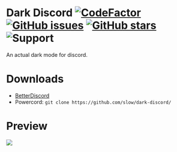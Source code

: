 # Dark Discord [![CodeFactor](https://www.codefactor.io/repository/github/slow/dark-discord/badge)](https://www.codefactor.io/repository/github/slow/dark-discord) [![GitHub issues](https://img.shields.io/github/issues/slow/dark-discord?style=flat)](https://github.com/slow/dark-discord/issues) [![GitHub stars](https://img.shields.io/github/stars/slow/dark-discord?style=flat)](https://github.com/slow/dark-discord/stargazers) ![Support](https://img.shields.io/discord/875126204758360094)
An actual dark mode for discord.

# Downloads
- [BetterDiscord](https://slow.github.io/downloader/?theme=dark-discord)
- Powercord: `git clone https://github.com/slow/dark-discord/`

# Preview
<img src="https://media.wtf/93320759"/>
